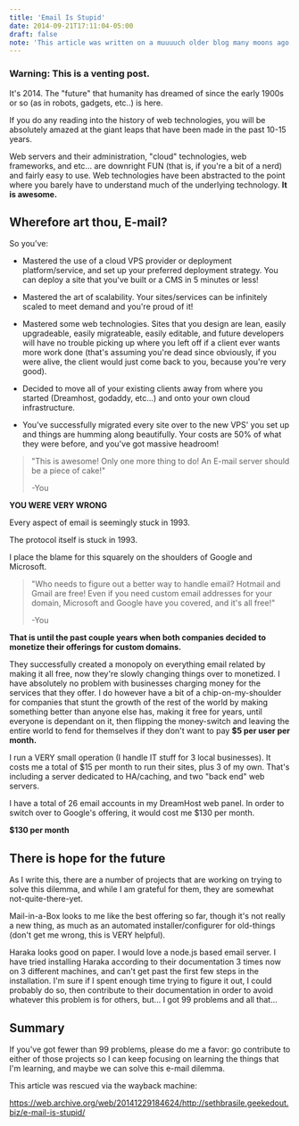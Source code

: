 ```yaml
---
title: 'Email Is Stupid'
date: 2014-09-21T17:11:04-05:00
draft: false
note: 'This article was written on a muuuuch older blog many moons ago and was rescued via the wayback machine and migrated to this blog. The original article at the wayback machine is linked at the bottom of this article. This article proves that I have been pissed at Microsoft for over 10 years.'
---
```


### Warning: This is a venting post.

It's 2014. The "future" that humanity has dreamed of since the early 1900s or so (as in robots, gadgets, etc..) is here.

If you do any reading into the history of web technologies, you will be absolutely amazed at the giant leaps that have been made in the past 10-15 years.

Web servers and their administration, "cloud" technologies, web frameworks, and etc... are downright FUN (that is, if you're a bit of a nerd) and fairly easy to use. Web technologies have been abstracted to the point where you barely have to understand much of the underlying technology. **It is awesome.**

## Wherefore art thou, E-mail?

So you've:

- Mastered the use of a cloud VPS provider or deployment platform/service, and set up your preferred deployment strategy. You can deploy a site that you've built or a CMS in 5 minutes or less!

- Mastered the art of scalability. Your sites/services can be infinitely scaled to meet demand and you're proud of it!

- Mastered some web technologies. Sites that you design are lean, easily upgradeable, easily migrateable, easily editable, and future developers will have no trouble picking up where you left off if a client ever wants more work done (that's assuming you're dead since obviously, if you were alive, the client would just come back to you, because you're very good).

- Decided to move all of your existing clients away from where you started (Dreamhost, godaddy, etc...) and onto your own cloud infrastructure.

- You've successfully migrated every site over to the new VPS' you set up and things are humming along beautifully. Your costs are 50% of what they were before, and you've got massive headroom!

> "This is awesome! Only one more thing to do! An E-mail server should be a piece of cake!"
>
> -You

**YOU WERE VERY WRONG**

Every aspect of email is seemingly stuck in 1993.

The protocol itself is stuck in 1993.

I place the blame for this squarely on the shoulders of Google and Microsoft.

> "Who needs to figure out a better way to handle email? Hotmail and Gmail are free! Even if you need custom email addresses for your domain, Microsoft and Google have you covered, and it's all free!"
>
> -You

**That is until the past couple years when both companies decided to monetize their offerings for custom domains.**

They successfully created a monopoly on everything email related by making it all free, now they're slowly changing things over to monetized. I have absolutely no problem with businesses charging money for the services that they offer. I do however have a bit of a chip-on-my-shoulder for companies that stunt the growth of the rest of the world by making something better than anyone else has, making it free for years, until everyone is dependant on it, then flipping the money-switch and leaving the entire world to fend for themselves if they don't want to pay **$5 per user per month.**

I run a VERY small operation (I handle IT stuff for 3 local businesses). It costs me a total of $15 per month to run their sites, plus 3 of my own. That's including a server dedicated to HA/caching, and two "back end" web servers.

I have a total of 26 email accounts in my DreamHost web panel. In order to switch over to Google's offering, it would cost me $130 per month.

**$130 per month**

## There is hope for the future

As I write this, there are a number of projects that are working on trying to solve this dilemma, and while I am grateful for them, they are somewhat not-quite-there-yet.

Mail-in-a-Box looks to me like the best offering so far, though it's not really a new thing, as much as an automated installer/configurer for old-things (don't get me wrong, this is VERY helpful).

Haraka looks good on paper. I would love a node.js based email server. I have tried installing Haraka according to their documentation 3 times now on 3 different machines, and can't get past the first few steps in the installation. I'm sure if I spent enough time trying to figure it out, I could probably do so, then contribute to their documentation in order to avoid whatever this problem is for others, but... I got 99 problems and all that...

## Summary

If you've got fewer than 99 problems, please do me a favor: go contribute to either of those projects so I can keep focusing on learning the things that I'm learning, and maybe we can solve this e-mail dilemma.

This article was rescued via the wayback machine:

https://web.archive.org/web/20141229184624/http://sethbrasile.geekedout.biz/e-mail-is-stupid/
